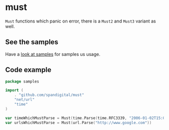 # must
`Must` functions which panic on error, there is a `Must2` and `Must3` variant as well.

## See the samples

Have a [look at samples](/samples) for samples us usage.

## Code example

```go
package samples

import (
	. "github.com/spandigital/must"
	"net/url"
	"time"
)

var timeWhichMustParse = Must(time.Parse(time.RFC3339, "2006-01-02T15:04:05Z"))
var urlsWhichMustParse = Must(url.Parse("http://www.google.com"))
```
